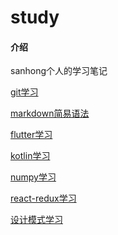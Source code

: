 # study

#### 介绍
sanhong个人的学习笔记

<!--git-->
<a href="./git/git.md" title="git">git学习</a>

<!-- markdown简易语法 -->
<a href="./markdown/markdown_easy.md" 
title="markdown">markdown简易语法</a>

<!--flutter-->
<a href="./flutter/" title="flutter">flutter学习</a>

<!--kotlin-->
<a href="./android_kotlin/" title="kotlin">kotlin学习</a>

<!--numpy-->
<a href="./jupyter/numpy.md" title="numpy">numpy学习</a>

<!--react学习-->
<a href="./react/react-redux.md" title="react-redux">react-redux学习</a>

<!--设计模式-->
<a href="./设计模式/design_pattern.md" title="设计模式">设计模式学习</a>